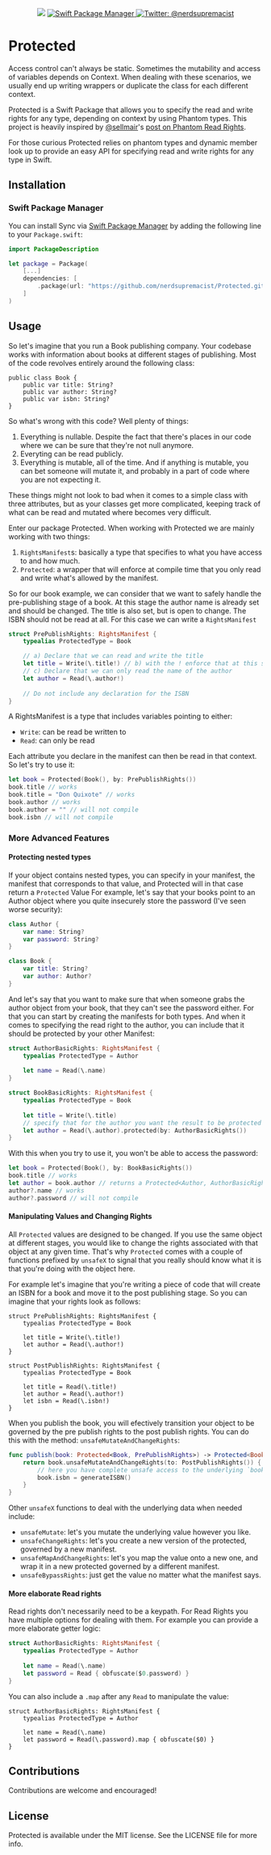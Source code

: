 <p align="center">
    <img src="https://img.shields.io/badge/Swift-5.5-orange.svg" />
    <a href="https://swift.org/package-manager">
        <img src="https://img.shields.io/badge/swiftpm-compatible-brightgreen.svg?style=flat" alt="Swift Package Manager" />
    </a>
    <a href="https://twitter.com/nerdsupremacist">
        <img src="https://img.shields.io/badge/twitter-@nerdsupremacist-blue.svg?style=flat" alt="Twitter: @nerdsupremacist" />
    </a>
</p>

# Protected

Access control can't always be static. 
Sometimes the mutability and access of variables depends on Context. 
When dealing with these scenarios, we usually end up writing wrappers or duplicate the class for each different context.

Protected is a Swift Package that allows you to specify the read and write rights for any type, depending on context by using Phantom types. 
This project is heavily inspired by [@sellmair](https://github.com/sellmair)'s [post on Phantom Read Rights](https://medium.com/@sellmair/phantom-read-rights-in-kotlin-modelling-a-pipeline-eef3523db857). 

For those curious Protected relies on phantom types and dynamic member look up to provide an easy API for specifying read and write rights for any type in Swift.

## Installation
### Swift Package Manager

You can install Sync via [Swift Package Manager](https://swift.org/package-manager/) by adding the following line to your `Package.swift`:

```swift
import PackageDescription

let package = Package(
    [...]
    dependencies: [
        .package(url: "https://github.com/nerdsupremacist/Protected.git", from: "1.0.0")
    ]
)
```

## Usage
So let's imagine that you run a Book publishing company. Your codebase works with information about books at different stages of publishing. 
Most of the code revolves entirely around the following class:

```class
public class Book {
    public var title: String?
    public var author: String?
    public var isbn: String?
}
```

So what's wrong with this code? Well plenty of things:
1. Everything is nullable. Despite the fact that there's places in our code where we can be sure that they're not null anymore.
1. Everyting can be read publicly.
1. Everything is mutable, all of the time. And if anything is mutable, you can bet someone will mutate it, and probably in a part of code where you are not expecting it.

These things might not look to bad when it comes to a simple class with three attributes, but as your classes get more complicated, keeping track of what can be read and mutated where becomes very difficult.

Enter our package Protected. When working with Protected we are mainly working with two things:
1. `RightsManifest`s: basically a type that specifies to what you have access to and how much.
2. `Protected`: a wrapper that will enforce at compile time that you only read and write what's allowed by the manifest.

So for our book example, we can consider that we want to safely handle the pre-publishing stage of a book. 
At this stage the author name is already set and should be changed. 
The title is also set, but is open to change. The ISBN should not be read at all. For this case we can write a `RightsManifest`

```swift
struct PrePublishRights: RightsManifest {
    typealias ProtectedType = Book

    // a) Declare that we can read and write the title
    let title = Write(\.title!) // b) with the ! enforce that at this stage it's no longer optional
    // c) Declare that we can only read the name of the author
    let author = Read(\.author!)
    
    // Do not include any declaration for the ISBN
}
```

A RightsManifest is a type that includes variables pointing to either:
- `Write`: can be read be written to 
- `Read`: can only be read

Each attribute you declare in the manifest can then be read in that context. So let's try to use it:

```swift
let book = Protected(Book(), by: PrePublishRights())
book.title // works
book.title = "Don Quixote" // works
book.author // works
book.author = "" // will not compile
book.isbn // will not compile
```

### More Advanced Features

#### Protecting nested types
If your object contains nested types, you can specify in your manifest, the manifest that corresponds to that value, and Protected will in that case return a `Protected` Value
For example, let's say that your books point to an Author object where you quite insecurely store the password (I've seen worse security):

```swift
class Author {
    var name: String?
    var password: String?
}

class Book {
    var title: String?
    var author: Author?
}
```

And let's say that you want to make sure that when someone grabs the author object from your book, that they can't see the password either. 
For that you can start by creating the manifests for both types. And when it comes to specifying the read right to the author, you can include that it should be protected by your other Manifest:

```swift
struct AuthorBasicRights: RightsManifest {
    typealias ProtectedType = Author
    
    let name = Read(\.name)
}

struct BookBasicRights: RightsManifest {
    typealias ProtectedType = Book
    
    let title = Write(\.title)
    // specify that for the author you want the result to be protected by AuthorBasicRights
    let author = Read(\.author).protected(by: AuthorBasicRights())
}
```

With this when you try to use it, you won't be able to access the password:
```swift
let book = Protected(Book(), by: BookBasicRights())
book.title // works
let author = book.author // returns a Protected<Author, AuthorBasicRights>?
author?.name // works
author?.password // will not compile
```

#### Manipulating Values and Changing Rights

All `Protected` values are designed to be changed. If you use the same object at different stages, you would like to change the rights associated with that object at any given time.
That's why `Protected` comes with a couple of functions prefixed by `unsafeX` to signal that you really should know what it is that you're doing with the object here.

For example let's imagine that you're writing a piece of code that will create an ISBN for a book and move it to the post publishing stage. So you can imagine that your rights look as follows:
```
struct PrePublishRights: RightsManifest {
    typealias ProtectedType = Book

    let title = Write(\.title!)
    let author = Read(\.author!)
}

struct PostPublishRights: RightsManifest {
    typealias ProtectedType = Book

    let title = Read(\.title!)
    let author = Read(\.author!)
    let isbn = Read(\.isbn!)
}
```

When you publish the book, you will efectively transition your object to be governed by the pre publish rights to the post publish rights. You can do this with the method: `unsafeMutateAndChangeRights`:

```swift
func publish(book: Protected<Book, PrePublishRights>) -> Protected<Book, PostPublishRights> {
    return book.unsafeMutateAndChangeRights(to: PostPublishRights()) { book in 
        // here you have complete unsafe access to the underlying `book` object, absolutely no limitations
        book.isbn = generateISBN()
    }
}
```

Other `unsafeX` functions to deal with the underlying data when needed include:
- `unsafeMutate`: let's you mutate the underlying value however you like.
- `unsafeChangeRights`: let's you create a new version of the protected, governed by a new manifest.
- `unsafeMapAndChangeRights`: let's you map the value onto a new one, and wrap it in a new protected governed by a different manifest.
- `unsafeBypassRights`: just get the value no matter what the manifest says.

#### More elaborate Read rights
Read rights don't necessarily need to be a keypath. For Read Rights you have multiple options for dealing with them. 
For example you can provide a more elaborate getter logic:

```swift
struct AuthorBasicRights: RightsManifest {
    typealias ProtectedType = Author
    
    let name = Read(\.name)
    let password = Read { obfuscate($0.password) }
}
```

You can also include a `.map` after any `Read` to manipulate the value:

```
struct AuthorBasicRights: RightsManifest {
    typealias ProtectedType = Author
    
    let name = Read(\.name)
    let password = Read(\.password).map { obfuscate($0) }
}
```

## Contributions
Contributions are welcome and encouraged!

## License
Protected is available under the MIT license. See the LICENSE file for more info.
